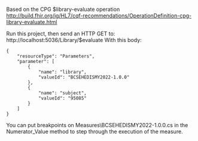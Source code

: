 ﻿
Based on the CPG $library-evaluate operation
http://build.fhir.org/ig/HL7/cqf-recommendations/OperationDefinition-cpg-library-evaluate.html

Run this project, then send an HTTP GET to:
http://localhost:5036/Library/$evaluate
With this body:
```
{
    "resourceType": "Parameters",
    "parameter": [
        {
            "name": "library",
            "valueId": "BCSEHEDISMY2022-1.0.0"
        },
        { 
            "name": "subject",
            "valueId": "95085"
        }
    ]
}
```

You can put breakpoints on 
Measures\BCSEHEDISMY2022-1.0.0.cs 
in the Numerator_Value 
method to step through the execution of the measure.